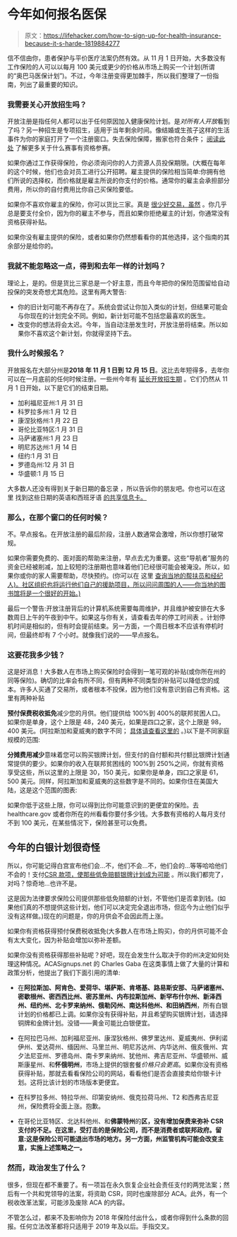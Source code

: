 # 今年如何报名医保

> 原文：<https://lifehacker.com/how-to-sign-up-for-health-insurance-because-it-s-harde-1819884277>

信不信由你，患者保护与平价医疗法案仍然有效。从 11 月 1 日开始，大多数没有工作保险的人可以以每月 100 美元或更少的价格从市场上购买一个计划(所谓的“奥巴马医保计划”)。不过，今年注册变得更加棘手，所以我们整理了一份指南，列出了最重要的知识。



### 我需要关心开放招生吗？

开放注册是指任何人都可以出于任何原因加入健康保险计划。是*对所有人开放*看到了吗？另一种招生是专项招生，适用于当年剩余时间。像结婚或生孩子这样的生活事件为你的家庭打开了一个注册窗口。失去保险保障，搬家也符合条件； [阅读此处](https://www.healthcare.gov/glossary/qualifying-life-event/) 了解更多关于什么赛事有资格参赛。

如果你通过工作获得保险，你必须询问你的人力资源人员投保期限。(大概在每年的这个时候，他们也会对员工进行公开招聘。雇主提供的保险相当简单:你拥有他们所说的选择权，而价格就是雇主所说的你支付的价格。通常你的雇主会承担部分费用，所以你的自付费用比你自己买保险要低。

如果你不喜欢你雇主的保险，你可以货比三家。真是 [很少好交易，虽然](https://www.healthcare.gov/have-job-based-coverage/change-to-marketplace-plan/) 。你几乎总是要支付全价，因为你的雇主不参与，而且如果你拒绝雇主的计划，你通常没有资格获得补贴。

如果你没有雇主提供的保险，或者如果你仍然想看看你的其他选择，这个指南的其余部分是给你的。

### 我就不能忽略这一点，得到和去年一样的计划吗？

理论上，是的。但是货比三家总是一个好主意，而且今年把你的保险范围留给自动投保的突发奇想尤其危险。这里有两大警告:

*   你的旧计划可能不再存在了。系统会尝试让你加入类似的计划，但结果可能会与你现在的计划完全不同。例如，新计划可能不包括您最喜欢的医生。
*   改变你的想法将会太迟。今年，当自动注册发生时，开放注册将结束。所以如果你不喜欢这个新计划，你就得坚持下去。

### 我什么时候报名？

开放报名在大部分州是**2018 年 11 月 1 日到 12 月 15 日**。这比去年短得多，去年你可以在一月底前的任何时候注册。一些州今年有 [延长开放招生期](http://acasignups.net/17/09/07/when-2018-open-enrollment-period-your-state) 。它们仍然从 11 月 1 日开始，以下是它们的结束日期。

*   加利福尼亚州:1 月 31 日
*   科罗拉多州:1 月 12 日
*   康涅狄格州:1 月 22 日
*   哥伦比亚特区:1 月 31 日
*   马萨诸塞州:1 月 23 日
*   明尼苏达州:1 月 14 日
*   纽约:1 月 31 日
*   罗德岛州:12 月 31 日
*   华盛顿:1 月 15 日

大多数人还没有得到关于新日期的备忘录 ，所以告诉你的朋友吧。你也可以在这里 找到这些日期的英语和西班牙语 [的共享信息卡。](https://twitter.com/charles_gaba/status/922566642827014144)

### 那么，在那个窗口的任何时候？

不。早点报名。在开放注册的最后阶段，注册人数通常会激增，所以你想打破常规。

如果你需要免费的、面对面的帮助来注册，早点去尤为重要。这些“导航者”服务的资金已经被削减，加上较短的注册期也意味着他们已经很可能会被淹没。所以，如果你或你的家人需要帮助，尽快预约。(你可以在 这里 [查询当地的帮扶员和经纪人)。社区组织也将运行他们自己的援助项目，所以问问周围的人——你当地的图书馆将是一个很好的开始。)](https://localhelp.healthcare.gov/#/)

最后一个警告:开放注册背后的计算机系统需要每周维护，并且维护被安排在大多数周日上午的午夜到中午。如果这与你有关，请查看去年的停工时间表 。计划停机时间是相似的，但有时会提前结束。另一方面，一个周日根本不应该有停机时间，但最终却有 7 个小时。就像我们说的——早点报名。

### 这要花我多少钱？

这是好消息！大多数人在市场上购买保险时会得到一笔可观的补贴(或你所在州的同等保险)。确切的比率会有所不同，但有两种不同类型的补贴可以降低您的成本。许多人买通了交易所，或者根本不投保，因为他们没有意识到自己有资格。这里有两种补贴

**预付保费税收抵免**减少您的月供。他们提供给 100%到 400%的联邦贫困人口。如果你是单身，这个上限是 48，240 美元，如果是四口之家，这个上限是 98，400 美元。(阿拉斯加和夏威夷的数字不同； [具体请查看这里的](https://q1medicare.com/q1group/MedicareAdvantagePartD/Blog.php) 。)以下是不同家庭规模的范围:

**分摊费用减少**意味着您可以购买银牌计划，但支付的自付额和共付额比银牌计划通常提供的要少。如果你的收入在联邦贫困线的 100%到 250%之间，你就有资格享受这些，所以这里的上限是 30，150 美元，如果你是单身，四口之家是 61，500 美元。同样，阿拉斯加和夏威夷的这些数字是不同的。如果你住在美国大陆，这是这个范围的图表:

如果你低于这些上限，你可以得到比你可能意识到的更便宜的保险。去 healthcare.gov 或者你所在的州看看你要付多少钱。大多数有资格的人每月支付不到 100 美元，在某些情况下，保险甚至可以免费。

## 今年的白银计划很奇怪

所以，你可能记得白宫宣布他们会...不，他们不会...不，他们会的...等等哈哈他们不会的！支付[CSR 款项，使那些低免赔额银牌计划成为可能](https://vitals.lifehacker.com/your-insurance-premiums-could-be-huge-next-year-and-he-1797946384) 。所以我们都完了，对吗？惊奇地...也许不是。

这是因为法律要求保险公司提供那些低免赔额的计划，不管他们是否拿到钱。(如果他们真的不想提供这些计划，他们可以决定完全退出市场，但迄今为止他们似乎没有这样做。)现在的问题是，你的月供会不会因此而上涨。

如果你有资格获得预付保费税收抵免(大多数人在市场上购买)，你的月供可能不会有太大变化，因为补贴会增加以弥补差额。

如果你没有资格获得那些补贴呢？好吧，现在会发生什么取决于你的州决定如何处理这种情况。ACASignups.net 的 Charles Gaba 在这类事情上做了大量的计算和政策分析，他提出了我们下面引用的清单:

*   在**阿拉斯加、阿肯色、爱荷华、堪萨斯、肯塔基、路易斯安那、马萨诸塞州、密歇根州、密西西比州、密苏里州、内布拉斯加州、新罕布什尔州、新泽西州、纽约州、北卡罗来纳州、俄勒冈州、南达科他州、**和**田纳西州**，所有白银计划的价格都已上调。如果你没有获得补贴，并且希望购买银牌计划，请选择铜牌和金牌计划。没错——黄金可能比白银便宜。

*   在阿拉巴马州、加利福尼亚州、康涅狄格州、佛罗里达州、夏威夷州、伊利诺伊州、爱达荷州、缅因州、马里兰州、明尼苏达州、内华达州、俄亥俄州、宾夕法尼亚州、罗德岛州、南卡罗来纳州、犹他州、弗吉尼亚州、华盛顿州、威斯康星州、和**怀俄明州**，市场上提供的银套餐*价格只会更高*。如果你没有资格获得补贴，那就去看看保险公司的网站，看看他们是否会直接卖给你银卡计划。这将比该计划的市场版本更便宜。
*   在科罗拉多州、特拉华州、印第安纳州、俄克拉荷马州、T2 和西弗吉尼亚州，保险费将全面上涨。抱歉。
*   在哥伦比亚特区、北达科他州、和**佛蒙特州**的**区，没有增加保费来弥补 CSR 支付的不足。在这里，受打击的是保险公司，而不是消费者或联邦政府。留意:这是保险公司可能退出市场的地方。另一方面，州监管机构可能会改变主意，实施上述策略之一。**

### 然而，政治发生了什么？

很多，但现在都不重要了。有一项旨在永久恢复企业社会责任支付的两党法案；然后有一个共和党领导的法案，将资助 CSR，同时也废除部分 ACA。此外，有一个税收改革法案，可能涉及废除 ACA 的内容。

不管怎么过，都来不及影响你为 2018 年保险付出什么，或者你得到什么条款的回报。任何立法改革都将只适用于 2019 年及以后。手指交叉。